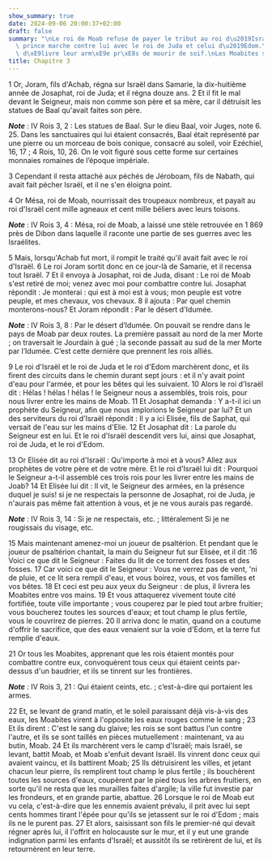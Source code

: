 ```yaml
---
show_summary: true
date: 2024-09-06 20:00:37+02:00
draft: false
summary: "\nLe roi de Moab refuse de payer le tribut au roi d\u2019Isra\xEBl.\nCe\
  \ prince marche contre lui avec le roi de Juda et celui d\u2019Edom.\nElis\xE9e\
  \ d\xE9livre leur arm\xE9e pr\xE8s de mourir de soif.\nLes Moabites sont vaincus.\n"
title: Chapitre 3
---
```





1 Or, Joram, fils d'Achab, régna sur Israël dans Samarie, la dix-huitième année de Josaphat, roi de Juda; et il régna douze ans. 2 Et il fit le mal devant le Seigneur, mais non comme son père et sa mère, car il détruisit les statues de Baal qu'avait faites son père.

***Note*** :  IV Rois 3, 2 : Les statues de Baal. Sur le dieu Baal, voir Juges, note 6. 25. Dans les sanctuaires qui lui étaient consacrés, Baal était représenté par une pierre ou un morceau de bois conique, consacré au soleil, voir Ezéchiel, 16, 17 ; 4 Rois, 10, 26. On le voit figuré sous cette forme sur certaines monnaies romaines de l’époque impériale.

3 Cependant il resta attaché aux péchés de Jéroboam, fils de Nabath, qui avait fait pécher Israël, et il ne s'en éloigna point.


4 Or Mésa, roi de Moab, nourrissait des troupeaux nombreux, et payait au roi d'Israël cent mille agneaux et cent mille béliers avec leurs toisons.

***Note*** :  IV Rois 3, 4 : Mésa, roi de Moab, a laissé une stèle retrouvée en 1 869 près de Dibon dans laquelle il raconte une partie de ses guerres avec les Israélites.

5 Mais, lorsqu'Achab fut mort, il rompit le traité qu'il avait fait avec le roi d'Israël. 6 Le roi Joram sortit donc en ce jour-là de Samarie, et il recensa tout Israël. 7 Et il envoya à Josaphat, roi de Juda, disant : Le roi de Moab s'est retiré de moi; venez avec moi pour combattre contre lui. Josaphat répondit : Je monterai : qui est à moi est à vous; mon peuple est votre peuple, et mes chevaux, vos chevaux. 8 il ajouta : Par quel chemin monterons-nous? Et Joram répondit : Par le désert d'Idumée.

***Note*** :  IV Rois 3, 8 : Par le désert d’Idumée. On pouvait se rendre dans le pays de Moab par deux routes. La première passait au nord de la mer Morte ; on traversait le Jourdain à gué ; la seconde passait au sud de la mer Morte par l’Idumée. C’est cette dernière que prennent les rois alliés.


9 Le roi d'Israël et le roi de Juda et le roi d'Edom marchèrent donc, et ils firent des circuits dans le chemin durant sept jours : et il n'y avait point d'eau pour l'armée, et pour les bêtes qui les suivaient. 10 Alors le roi d'Israël dit : Hélas ! hélas ! hélas ! le Seigneur nous a assemblés, trois rois, pour nous livrer entre les mains de Moab. 11 Et Josaphat demanda : Y a-t-il ici un prophète du Seigneur, afin que nous implorions le Seigneur par lui? Et un des serviteurs du roi d'Israël répondit : Il y a ici Elisée, fils de Saphat, qui versait de l'eau sur les mains d'Elie. 12 Et Josaphat dit : La parole du Seigneur est en lui. Et le roi d'Israël descendit vers lui, ainsi que Josaphat, roi de Juda, et le roi d'Edom.


13 Or Elisée dit au roi d'Israël : Qu'importe à moi et à vous? Allez aux prophètes de votre père et de votre mère. Et le roi d'Israël lui dit : Pourquoi le Seigneur a-t-il assemblé ces trois rois pour les livrer entre les mains de Joab? 14 Et Elisée lui dit : Il vit, le Seigneur des armées, en la présence duquel je suis! si je ne respectais la personne de Josaphat, roi de Juda, je n'aurais pas même fait attention à vous, et je ne vous aurais pas regardé.

***Note*** :  IV Rois 3, 14 : Si je ne respectais, etc. ; littéralement Si je ne rougissais du visage, etc.

15 Mais maintenant amenez-moi un joueur de psaltérion. Et pendant que le joueur de psaltérion chantait, la main du Seigneur fut sur Elisée, et il dit :16 Voici ce que dit le Seigneur : Faites du lit de ce torrent des fosses et des fosses. 17 Car voici ce que dit le Seigneur : Vous ne verrez pas de vent, 'ni de pluie, et ce lit sera rempli d'eau, et vous boirez, vous, et vos familles et vos bêtes. 18 Et ceci est peu aux yeux du Seigneur : de plus, il livrera les Moabites entre vos mains. 19 Et vous attaquerez vivement toute cité fortifiée, toute ville importante ; vous couperez par le pied tout arbre fruitier; vous boucherez toutes les sources d'eaux; et tout champ le plus fertile, vous le couvrirez de pierres. 20 Il arriva donc le matin, quand on a coutume d'offrir le sacrifice, que des eaux venaient sur la voie d'Edom, et la terre fut remplie d'eaux.


21 Or tous les Moabites, apprenant que les rois étaient montés pour combattre contre eux, convoquèrent tous ceux qui étaient ceints par-dessus d'un baudrier, et ils se tinrent sur les frontières.

***Note*** :  IV Rois 3, 21 : Qui étaient ceints, etc. ; c’est-à-dire qui portaient les armes.

22 Et, se levant de grand matin, et le soleil paraissant déjà vis-à-vis des eaux, les Moabites virent à l'opposite les eaux rouges comme le sang ; 23 Et ils dirent : C'est le sang du glaive; les rois se sont battus l'un contre l'autre, et ils se sont taillés en pièces mutuellement : maintenant, va au butin, Moab. 24 Et ils marchèrent vers le camp d'Israël; mais Israël, se levant, battit Moab, et Moab s'enfuit devant Israël. Ils vinrent donc ceux qui avaient vaincu, et ils battirent Moab; 25 Ils détruisirent les villes, et jetant chacun leur pierre, ils remplirent tout champ le plus fertile ; ils bouchèrent toutes les sources d'eaux, coupèrent par le pied tous les arbres fruitiers, en sorte qu'il ne resta que les murailles faites d'argile; la ville fut investie par les frondeurs, et en grande partie, abattue. 26 Lorsque le roi de Moab eut vu cela, c'est-à-dire que les ennemis avaient prévalu, il prit avec lui sept cents hommes tirant l'épée pour qu'ils se jetassent sur le roi d'Edom ; mais ils ne le purent pas. 27
Et alors, saisissant son fils le premier-né qui devait régner après lui, il l'offrit en holocauste sur le mur, et il y eut une grande indignation parmi les enfants d'Israël; et aussitôt ils se retirèrent de lui, et ils retournèrent en leur terre.

